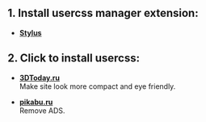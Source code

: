 **1. Install usercss manager extension:**
   ---------------------------------

   * **[Stylus](https://github.com/openstyles/stylus#releases)**

**2. Click to install usercss:**
   --------------------------------

   * **[3DToday.ru](https://github.com/Perlovka/usercss/raw/master/3dtoday.ru/global.user.css)**  
      Make site look more compact and eye friendly.

   * **[pikabu.ru](https://github.com/Perlovka/usercss/raw/master/pikabu.ru/global.user.css)**  
      Remove ADS.
